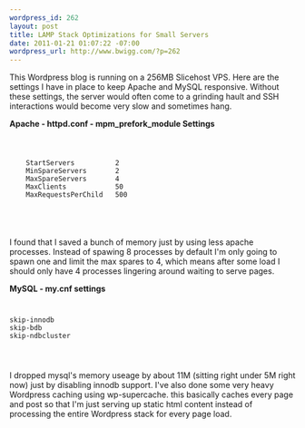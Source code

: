 ```yaml
--- 
wordpress_id: 262
layout: post
title: LAMP Stack Optimizations for Small Servers
date: 2011-01-21 01:07:22 -07:00
wordpress_url: http://www.bwigg.com/?p=262
---
```

This Wordpress blog is running on a 256MB Slicehost VPS. Here are the settings I have in place to keep Apache and MySQL responsive. Without these settings, the server would often come to a grinding hault and SSH interactions would become very slow and sometimes hang.

<strong>Apache - httpd.conf - mpm_prefork_module Settings</strong>
<code>
<pre lang="apache">
<IfModule mpm_prefork_module>
    StartServers          2
    MinSpareServers       2
    MaxSpareServers       4
    MaxClients            50
    MaxRequestsPerChild   500
</IfModule>
</pre>
</code>

I found that I saved a bunch of memory just by using less apache processes. Instead of spawing 8 processes by default I'm only going to spawn one and limit the max spares to 4, which means after some load I should only have 4 processes lingering around waiting to serve pages.

<strong>MySQL - my.cnf settings</strong>
<code>
<pre lang="mysql">
skip-innodb
skip-bdb
skip-ndbcluster
</pre>
</code>

I dropped mysql's memory useage by about 11M (sitting right under 5M right now) just by disabling innodb support. I've also done some very heavy Wordpress caching using wp-supercache. this basically caches every page and post so that I'm just serving up static html content instead of processing the entire Wordpress stack for every page load.
